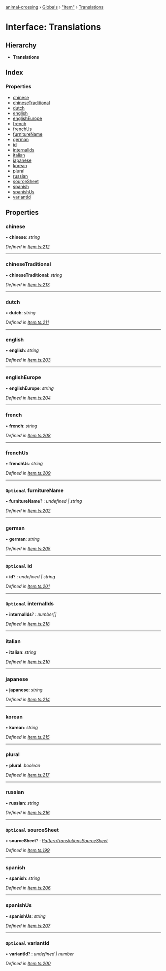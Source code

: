 [animal-crossing](../README.md) › [Globals](../globals.md) › ["Item"](../modules/_item_.md) › [Translations](_item_.translations.md)

# Interface: Translations

## Hierarchy

* **Translations**

## Index

### Properties

* [chinese](_item_.translations.md#chinese)
* [chineseTraditional](_item_.translations.md#chinesetraditional)
* [dutch](_item_.translations.md#dutch)
* [english](_item_.translations.md#english)
* [englishEurope](_item_.translations.md#englisheurope)
* [french](_item_.translations.md#french)
* [frenchUs](_item_.translations.md#frenchus)
* [furnitureName](_item_.translations.md#optional-furniturename)
* [german](_item_.translations.md#german)
* [id](_item_.translations.md#optional-id)
* [internalIds](_item_.translations.md#optional-internalids)
* [italian](_item_.translations.md#italian)
* [japanese](_item_.translations.md#japanese)
* [korean](_item_.translations.md#korean)
* [plural](_item_.translations.md#plural)
* [russian](_item_.translations.md#russian)
* [sourceSheet](_item_.translations.md#optional-sourcesheet)
* [spanish](_item_.translations.md#spanish)
* [spanishUs](_item_.translations.md#spanishus)
* [variantId](_item_.translations.md#optional-variantid)

## Properties

###  chinese

• **chinese**: *string*

*Defined in [Item.ts:212](https://github.com/Norviah/animal-crossing/blob/8493ef6/module/types/Item.ts#L212)*

___

###  chineseTraditional

• **chineseTraditional**: *string*

*Defined in [Item.ts:213](https://github.com/Norviah/animal-crossing/blob/8493ef6/module/types/Item.ts#L213)*

___

###  dutch

• **dutch**: *string*

*Defined in [Item.ts:211](https://github.com/Norviah/animal-crossing/blob/8493ef6/module/types/Item.ts#L211)*

___

###  english

• **english**: *string*

*Defined in [Item.ts:203](https://github.com/Norviah/animal-crossing/blob/8493ef6/module/types/Item.ts#L203)*

___

###  englishEurope

• **englishEurope**: *string*

*Defined in [Item.ts:204](https://github.com/Norviah/animal-crossing/blob/8493ef6/module/types/Item.ts#L204)*

___

###  french

• **french**: *string*

*Defined in [Item.ts:208](https://github.com/Norviah/animal-crossing/blob/8493ef6/module/types/Item.ts#L208)*

___

###  frenchUs

• **frenchUs**: *string*

*Defined in [Item.ts:209](https://github.com/Norviah/animal-crossing/blob/8493ef6/module/types/Item.ts#L209)*

___

### `Optional` furnitureName

• **furnitureName**? : *undefined | string*

*Defined in [Item.ts:202](https://github.com/Norviah/animal-crossing/blob/8493ef6/module/types/Item.ts#L202)*

___

###  german

• **german**: *string*

*Defined in [Item.ts:205](https://github.com/Norviah/animal-crossing/blob/8493ef6/module/types/Item.ts#L205)*

___

### `Optional` id

• **id**? : *undefined | string*

*Defined in [Item.ts:201](https://github.com/Norviah/animal-crossing/blob/8493ef6/module/types/Item.ts#L201)*

___

### `Optional` internalIds

• **internalIds**? : *number[]*

*Defined in [Item.ts:218](https://github.com/Norviah/animal-crossing/blob/8493ef6/module/types/Item.ts#L218)*

___

###  italian

• **italian**: *string*

*Defined in [Item.ts:210](https://github.com/Norviah/animal-crossing/blob/8493ef6/module/types/Item.ts#L210)*

___

###  japanese

• **japanese**: *string*

*Defined in [Item.ts:214](https://github.com/Norviah/animal-crossing/blob/8493ef6/module/types/Item.ts#L214)*

___

###  korean

• **korean**: *string*

*Defined in [Item.ts:215](https://github.com/Norviah/animal-crossing/blob/8493ef6/module/types/Item.ts#L215)*

___

###  plural

• **plural**: *boolean*

*Defined in [Item.ts:217](https://github.com/Norviah/animal-crossing/blob/8493ef6/module/types/Item.ts#L217)*

___

###  russian

• **russian**: *string*

*Defined in [Item.ts:216](https://github.com/Norviah/animal-crossing/blob/8493ef6/module/types/Item.ts#L216)*

___

### `Optional` sourceSheet

• **sourceSheet**? : *[PatternTranslationsSourceSheet](../enums/_item_.patterntranslationssourcesheet.md)*

*Defined in [Item.ts:199](https://github.com/Norviah/animal-crossing/blob/8493ef6/module/types/Item.ts#L199)*

___

###  spanish

• **spanish**: *string*

*Defined in [Item.ts:206](https://github.com/Norviah/animal-crossing/blob/8493ef6/module/types/Item.ts#L206)*

___

###  spanishUs

• **spanishUs**: *string*

*Defined in [Item.ts:207](https://github.com/Norviah/animal-crossing/blob/8493ef6/module/types/Item.ts#L207)*

___

### `Optional` variantId

• **variantId**? : *undefined | number*

*Defined in [Item.ts:200](https://github.com/Norviah/animal-crossing/blob/8493ef6/module/types/Item.ts#L200)*
